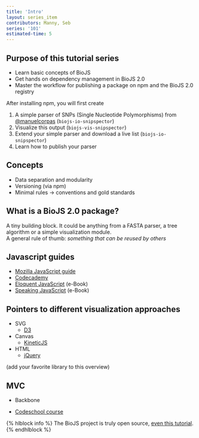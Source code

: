 ```yaml
---
title: 'Intro'
layout: series_item
contributors: Manny, Seb
series: '101'
estimated-time: 5
---
```



Purpose of this tutorial series
-------------------------------

* Learn basic concepts of BioJS
* Get hands on dependency management in BioJS 2.0
* Master the workflow for publishing a package on npm and the BioJS 2.0 registry

After installing npm, you will first create 

1. A simple parser of SNPs (Single Nucleotide Polymorphisms) from [@manuelcorpas](http://manuelcorpas.com/) (`biojs-io-snipspector`)
2. Visualize this output (`biojs-vis-snipspector`)
3. Extend your simple parser and download a live list (`biojs-io-snipspector`)
4. Learn how to publish your parser

Concepts
--------

* Data separation and modularity 
* Versioning (via npm)
* Minimal rules -> conventions and gold standards

What is a BioJS 2.0 package?
-------------------------

A tiny building block. It could be anything from a FASTA parser, a tree algorithm or
a simple visualization module.  
A general rule of thumb: _something that can be 
reused by others_

Javascript guides
-------------------

* [Mozilla JavaScript guide](https://developer.mozilla.org/en/docs/Web/JavaScript/Guide)
* [Codecademy](http://www.codecademy.com/courses/javascript-intro/0/1)
* [Eloquent JavaScript](http://eloquentjavascript.net/) (e-Book)
* [Speaking JavaScript](http://speakingjs.com/) (e-Book)

Pointers to different visualization approaches
---------------------------------

* SVG 
  - [D3](http://d3js.org/)
* Canvas
  - [KineticJS](http://kineticjs.com/)
* HTML
  - [jQuery](https://jquery.com/)

(add your favorite library to this overview)

MVC
------

* Backbone
 - [Codeschool course](https://www.codeschool.com/courses/anatomy-of-backbone-js)


{% hlblock info %}
The BioJS project is truly open source, [even this tutorial](https://github.com/biojs/edu/blob/master/series/101/10_intro.md).
{% endhlblock %}
